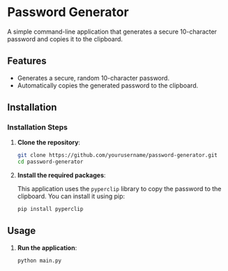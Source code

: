 # Password Generator

A simple command-line application that generates a secure 10-character password and copies it to the clipboard.

## Features

- Generates a secure, random 10-character password.
- Automatically copies the generated password to the clipboard.

## Installation

### Installation Steps

1. **Clone the repository**:

    ```bash
    git clone https://github.com/yourusername/password-generator.git
    cd password-generator
    ```

2. **Install the required packages**:

    This application uses the `pyperclip` library to copy the password to the clipboard. You can install it using pip:

    ```bash
    pip install pyperclip
    ```

## Usage

1. **Run the application**:

    ```bash
    python main.py
    ```

